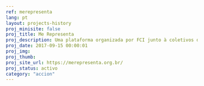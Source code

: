```yaml
---
ref: merepresenta
lang: pt
layout: projects-history
proj_minisite: false
proj_title: Me Representa
proj_description: Uma plataforma organizada por FCI junto à coletivos de mulheres, pessoas negras e a comunidade LGBT+, que busca igualdade e diversidade na política durante as eleições no Brasil.
proj_date: 2017-09-15 00:00:01
proj_img:
proj_thumb:
proj_site_url: https://merepresenta.org.br/
proj_status: activo
category: "accion"
---
```

